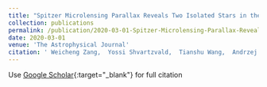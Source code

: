 ```yaml
---
title: "Spitzer Microlensing Parallax Reveals Two Isolated Stars in the Galactic Bulge"
collection: publications
permalink: /publication/2020-03-01-Spitzer-Microlensing-Parallax-Reveals-Two-Isolated-Stars-in-the-Galactic-Bulge
date: 2020-03-01
venue: 'The Astrophysical Journal'
citation: ' Weicheng Zang,  Yossi Shvartzvald,  Tianshu Wang,  Andrzej Udalski,  Chung-Uk Lee,  Takahiro Sumi,  Jesper Skottfelt,  Shun-Sheng Li,  Shude Mao,  Wei Zhu,  Jennifer Yee,  Sebastiano Calchi Novati,  Charles Beichman,  Geoffery Bryden,  Sean Carey,  B. Gaudi,  Calen Henderson,  Przemek Mróz,  Jan Skowron,  Radoslaw Poleski,  Michał Szymański,  Igor Soszyński,  Paweł Pietrukowicz,  Szymon Kozłowski,  Krzysztof Ulaczyk,  Krzysztof Rybicki,  Patryk Iwanek,  Etienne Bachelet,  Grant Christie,  Jonathan Green,  Steve Hennerley,  Dan Maoz,  Tim Natusch,  Richard Pogge,  Rachel Street,  Yiannis Tsapras,  Michael Albrow,  Sun-Ju Chung,  Andrew Gould,  Cheongho Han,  Kyu-Ha Hwang,  Youn Jung,  Yoon-Hyun Ryu,  In-Gu Shin,  Sang-Mok Cha,  Dong-Jin Kim,  Hyoun-Woo Kim,  Seung-Lee Kim,  Dong-Joo Lee,  Yongseok Lee,  Byeong-Gon Park,  Ian Bond,  Fumio Abe,  Richard Barry,  David Bennett,  Aparna Bhattacharya,  Martin Donachie,  Akihiko Fukui,  Yuki Hirao,  Yoshitaka Itow,  Iona Kondo,  Naoki Koshimoto,  Man Alex Li,  Yutaka Matsubara,  Yasushi Muraki,  Shota Miyazaki,  Masayuki Nagakane,  Clément Ranc,  Nicholas Rattenbury,  Haruno Suematsu,  Denis Sullivan,  Daisuke Suzuki,  Paul Tristram,  Atsunori Yonehara,  Martin Dominik,  Markus Hundertmark,  Uffe Jørgensen,  Sohrab Rahvar,  Sedighe Sajadian,  Colin Snodgrass,  Valerio Bozza,  Martin Burgdorf,  Daniel Evans,  R. Figuera Jaimes,  Yuri Fujii,  Luigi Mancini,  Penelope Longa-Peña,  Christiane Helling,  Nuno Peixinho,  Markus Rabus,  John Southworth,  Eduardo Unda-Sanzana,  Carolina von Essen, &quot;Spitzer Microlensing Parallax Reveals Two Isolated Stars in the Galactic Bulge.&quot; The Astrophysical Journal, 2020.'
---
```

Use [Google Scholar](https://scholar.google.com/scholar?q=Spitzer+Microlensing+Parallax+Reveals+Two+Isolated+Stars+in+the+Galactic+Bulge){:target="_blank"} for full citation